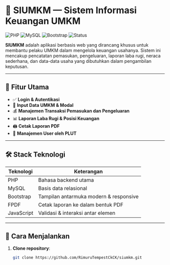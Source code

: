 # 💼 SIUMKM — Sistem Informasi Keuangan UMKM

![PHP](https://img.shields.io/badge/PHP-7.4-blue?style=flat&logo=php) 
![MySQL](https://img.shields.io/badge/MySQL-Database-orange?style=flat&logo=mysql) 
![Bootstrap](https://img.shields.io/badge/Bootstrap-5-purple?style=flat&logo=bootstrap) 
![Status](https://img.shields.io/badge/Status-Active-brightgreen)

**SIUMKM** adalah aplikasi berbasis web yang dirancang khusus untuk membantu pelaku UMKM dalam mengelola keuangan usahanya. Sistem ini mencakup pencatatan pemasukan, pengeluaran, laporan laba rugi, neraca sederhana, dan data-data usaha yang dibutuhkan dalam pengambilan keputusan.

---

## 🎯 Fitur Utama

- ✅ **Login & Autentikasi**
- 📝 **Input Data UMKM & Modal**
- 💰 **Manajemen Transaksi Pemasukan dan Pengeluaran**
- 📊 **Laporan Laba Rugi & Posisi Keuangan**
- 🖨️ **Cetak Laporan PDF**
- 👥 **Manajemen User oleh PLUT**

---

## 🛠️ Stack Teknologi

| Teknologi   | Keterangan                            |
|-------------|----------------------------------------|
| PHP         | Bahasa backend utama                   |
| MySQL       | Basis data relasional                  |
| Bootstrap   | Tampilan antarmuka modern & responsive |
| FPDF        | Cetak laporan ke dalam bentuk PDF      |
| JavaScript  | Validasi & interaksi antar elemen      |

---

## 🚀 Cara Menjalankan

1. **Clone repository**:
   ```bash
   git clone https://github.com/RimuruTempestCkCK/siumkm.git

